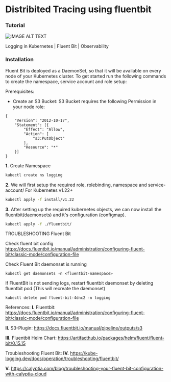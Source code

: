 # Distribited Tracing using fluentbit


### Tutorial
![IMAGE ALT TEXT](http://img.youtube.com/vi/33VEu9Kqvno/0.jpg)

Logging in Kubernetes | Fluent Bit | Observability

### Installation

Fluent Bit is deployed as a DaemonSet, so that it will be available on every node of your Kubernetes cluster. To get started run the following commands to create the namespace, service account and role setup:

Prerequisites:
- Create an S3 Bucket: 
    S3 Bucket requires the following Permission in your node role:
    
```
{
	"Version": "2012-10-17",
	"Statement": [{
		"Effect": "Allow",
		"Action": [
			"s3:PutObject"
		],
		"Resource": "*"
	}]
}
```
**1.** Create Namespace
```bash
kubectl create ns logging
```

**2.** We will first setup the required role, rolebinding, namespace and service-account/
For Kubernetes v1.22+
```bash
kubectl apply -f install/v1.22
```

**3.** After setting up the required kubernetes objects, we can now install the fluentbit(daemonsets) and it's configuration (configmap).
```bash
kubectl apply -f ./fluentbit/
```


TROUBLESHOOTING Fluent Bit

Check fluent bit config
    https://docs.fluentbit.io/manual/administration/configuring-fluent-bit/classic-mode/configuration-file

Check Fluent Bit daemonset is running
```
kubectl get daemonsets -n <fluentbit-namespace>
```

If FluentBit is not sending logs, restart fluentbit daemonset by deleting fluentbit pod (This will recreate the daemonset)
```
kubectl delete pod fluent-bit-4dnc2 -n logging
```

References:
**I.** Fluentbit: https://docs.fluentbit.io/manual/administration/configuring-fluent-bit/classic-mode/configuration-file

**II.** S3-Plugin: https://docs.fluentbit.io/manual/pipeline/outputs/s3

**III.** Fluentbit Helm Chart: https://artifacthub.io/packages/helm/fluent/fluent-bit/0.15.15

Troubleshooting Fluent Bit: 
**IV.** https://kube-logging.dev/docs/operation/troubleshooting/fluentbit/

**V.** https://calyptia.com/blog/troubleshooting-your-fluent-bit-configuration-with-calyptia-cloud